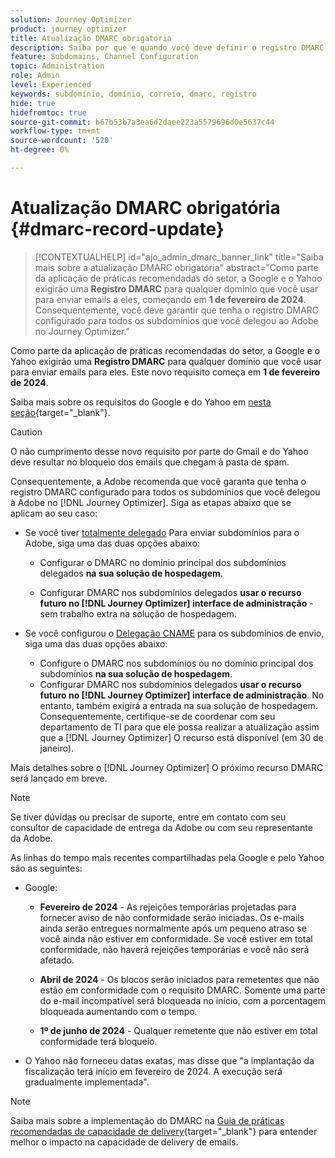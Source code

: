 ```yaml
---
solution: Journey Optimizer
product: journey optimizer
title: Atualização DMARC obrigatória
description: Saiba por que e quando você deve definir o registro DMARC no Journey Optimizer
feature: Subdomains, Channel Configuration
topic: Administration
role: Admin
level: Experienced
keywords: subdomínio, domínio, correio, dmarc, registro
hide: true
hidefromtoc: true
source-git-commit: b67b53b7a3ea6d2daee223a5579696d0e5637c44
workflow-type: tm+mt
source-wordcount: '520'
ht-degree: 0%

---
```


# Atualização DMARC obrigatória {#dmarc-record-update}

>[!CONTEXTUALHELP]
>id="ajo_admin_dmarc_banner_link"
>title="Saiba mais sobre a atualização DMARC obrigatória"
>abstract="Como parte da aplicação de práticas recomendadas do setor, a Google e o Yahoo exigirão uma **Registro DMARC** para qualquer domínio que você usar para enviar emails a eles, começando em **1 de fevereiro de 2024**. <br>Consequentemente, você deve garantir que tenha o registro DMARC configurado para todos os subdomínios que você delegou ao Adobe no Journey Optimizer."

Como parte da aplicação de práticas recomendadas do setor, a Google e o Yahoo exigirão uma **Registro DMARC** para qualquer domínio que você usar para enviar emails para eles. Este novo requisito começa em **1 de fevereiro de 2024**.

Saiba mais sobre os requisitos do Google e do Yahoo em [nesta seção](https://experienceleague.adobe.com/docs/deliverability-learn/deliverability-best-practice-guide/additional-resources/guidance-around-changes-to-google-and-yahoo.html?lang=en#dmarc%3A){target="_blank"}.

>[!CAUTION]
>
>O não cumprimento desse novo requisito por parte do Gmail e do Yahoo deve resultar no bloqueio dos emails que chegam à pasta de spam.

Consequentemente, a Adobe recomenda que você garanta que tenha o registro DMARC configurado para todos os subdomínios que você delegou à Adobe no [!DNL Journey Optimizer]. Siga as etapas abaixo que se aplicam ao seu caso:

<!--
* Set up DMARC on your subdomains, or on the parent domain of your subdomains, **in your hosting solution**. You can do it as of now.

* Set up DMARC on your delegated subdomains **using the upcoming feature in the [!DNL Journey Optimizer] administration UI** - with no extra work on your hosting solution. This feature will be available on January 30, 2024.

    >[!CAUTION]
    >
    >If you have set up [CNAME delegation](delegate-subdomain.md#cname-subdomain-delegation) for your sending subdomains, it will also require some entry into your hosting solution. Make sure you coordinate with your IT department so that they can perform the update as soon as the [!DNL Journey Optimizer] feature is available (on January 30, 2024). (and be ready on February 1st, 2024)

    More details on the [!DNL Journey Optimizer] DMARC upcoming feature will come soon.
-->

* Se você tiver [totalmente delegado](delegate-subdomain.md#full-subdomain-delegation) Para enviar subdomínios para o Adobe, siga uma das duas opções abaixo:

   * Configurar o DMARC no domínio principal dos subdomínios delegados **na sua solução de hospedagem**.

   * Configurar DMARC nos subdomínios delegados **usar o recurso futuro no [!DNL Journey Optimizer] interface de administração** - sem trabalho extra na solução de hospedagem.

* Se você configurou o [Delegação CNAME](delegate-subdomain.md#cname-subdomain-delegation) para os subdomínios de envio, siga uma das duas opções abaixo:
   * Configure o DMARC nos subdomínios ou no domínio principal dos subdomínios **na sua solução de hospedagem**.
   * Configurar DMARC nos subdomínios delegados **usar o recurso futuro no [!DNL Journey Optimizer] interface de administração**. No entanto, também exigirá a entrada na sua solução de hospedagem. Consequentemente, certifique-se de coordenar com seu departamento de TI para que ele possa realizar a atualização assim que a [!DNL Journey Optimizer] O recurso está disponível (em 30 de janeiro). <!--and be ready on February 1st, 2024-->

Mais detalhes sobre o [!DNL Journey Optimizer] O próximo recurso DMARC será lançado em breve.

>[!NOTE]
>
>Se tiver dúvidas ou precisar de suporte, entre em contato com seu consultor de capacidade de entrega da Adobe ou com seu representante da Adobe.

As linhas do tempo mais recentes compartilhadas pela Google e pelo Yahoo são as seguintes:

* Google:

   * **Fevereiro de 2024** - As rejeições temporárias projetadas para fornecer aviso de não conformidade serão iniciadas. Os e-mails ainda serão entregues normalmente após um pequeno atraso se você ainda não estiver em conformidade. Se você estiver em total conformidade, não haverá rejeições temporárias e você não será afetado.

   * **Abril de 2024** - Os blocos serão iniciados para remetentes que não estão em conformidade com o requisito DMARC. Somente uma parte do e-mail incompatível será bloqueada no início, com a porcentagem bloqueada aumentando com o tempo.

   * **1º de junho de 2024** - Qualquer remetente que não estiver em total conformidade terá bloqueio.

* O Yahoo não forneceu datas exatas, mas disse que &quot;a implantação da fiscalização terá início em fevereiro de 2024. A execução será gradualmente implementada&quot;.

>[!NOTE]
>
>Saiba mais sobre a implementação do DMARC na [Guia de práticas recomendadas de capacidade de delivery](https://experienceleague.adobe.com/docs/deliverability-learn/deliverability-best-practice-guide/additional-resources/technotes/implement-dmarc.html#about){target="_blank"} para entender melhor o impacto na capacidade de delivery de emails.
